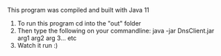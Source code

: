 This program was compiled and built with Java 11

1) To run this program cd into the "out" folder
2) Then type the following on your commandline: java -jar DnsClient.jar arg1 arg2 arg 3... etc 
3) Watch it run :) 
